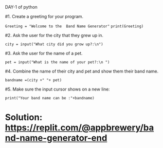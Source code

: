 DAY-1 of python 


#1. Create a greeting for your program.

`Greeting = "Welcome to the  Band Name Generator"`
`print(Greeting)`

#2. Ask the user for the city that they grew up in.

`city = input("What city did you grow up?:\n")`

#3. Ask the user for the name of a pet.

`pet = input("What is the name of your pet?:\n ")`

#4. Combine the name of their city and pet and show them their band name.

`bandname =(city +" "+ pet)`

#5. Make sure the input cursor shows on a new line:

`print("Your band name can be :"+bandname)`

# Solution: https://replit.com/@appbrewery/band-name-generator-end